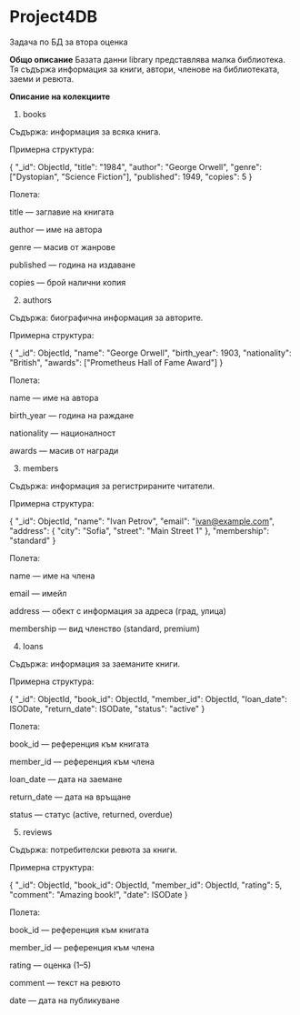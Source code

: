 # Project4DB
Задача по БД за втора оценка


**Общо описание**
Базата данни library представлява малка библиотека. Тя съдържа информация за книги, автори, членове на библиотеката, заеми и ревюта. 


**Описание на колекциите**

1. books
   
Съдържа: информация за всяка книга.

Примерна структура:

{
  "_id": ObjectId,
  "title": "1984",
  "author": "George Orwell",
  "genre": ["Dystopian", "Science Fiction"],
  "published": 1949,
  "copies": 5
}

Полета:

title — заглавие на книгата

author — име на автора

genre — масив от жанрове

published — година на издаване

copies — брой налични копия


2. authors
   
Съдържа: биографична информация за авторите.

Примерна структура:

{
  "_id": ObjectId,
  "name": "George Orwell",
  "birth_year": 1903,
  "nationality": "British",
  "awards": ["Prometheus Hall of Fame Award"]
}

Полета:

name — име на автора

birth_year — година на раждане

nationality — националност

awards — масив от награди


3. members
   
Съдържа: информация за регистрираните читатели.

Примерна структура:

{
  "_id": ObjectId,
  "name": "Ivan Petrov",
  "email": "ivan@example.com",
  "address": {
    "city": "Sofia",
    "street": "Main Street 1"
  },
  "membership": "standard"
}

Полета:

name — име на члена

email — имейл

address — обект с информация за адреса (град, улица)

membership — вид членство (standard, premium)


4. loans
   
Съдържа: информация за заеманите книги.

Примерна структура:

{
  "_id": ObjectId,
  "book_id": ObjectId,
  "member_id": ObjectId,
  "loan_date": ISODate,
  "return_date": ISODate,
  "status": "active"
}

Полета:

book_id — референция към книгата

member_id — референция към члена

loan_date — дата на заемане

return_date — дата на връщане

status — статус (active, returned, overdue)


5. reviews
   
Съдържа: потребителски ревюта за книги.

Примерна структура:

{
  "_id": ObjectId,
  "book_id": ObjectId,
  "member_id": ObjectId,
  "rating": 5,
  "comment": "Amazing book!",
  "date": ISODate
}

Полета:

book_id — референция към книгата

member_id — референция към члена

rating — оценка (1–5)

comment — текст на ревюто

date — дата на публикуване

